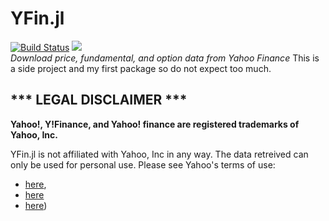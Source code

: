 # YFin.jl
[![Build Status](https://github.com/eohne/YFin.jl/actions/workflows/CI.yml/badge.svg?branch=master)](https://github.com/eohne/YFin.jl/actions/workflows/CI.yml?query=branch%3Amaster)
[![][docs-latest-img]][docs-latest-url]  
*Download price, fundamental, and option data from Yahoo Finance*
This is a side project and my first package so do not expect too much. 


## \*\*\* LEGAL DISCLAIMER \*\*\*
**Yahoo!, Y!Finance, and Yahoo! finance are registered trademarks of
Yahoo, Inc.**

YFin.jl is not affiliated with Yahoo, Inc in any way. The data retreived can only be used for personal use. 
Please see Yahoo's terms of use:
 - [here](https://policies.yahoo.com/us/en/yahoo/terms/product-atos/apiforydn/index.htm),
 - [here](https://legal.yahoo.com/us/en/yahoo/terms/otos/index.html)
 - [here](https://policies.yahoo.com/us/en/yahoo/terms/index.htm)) 

[docs-latest-img]: https://img.shields.io/badge/docs-latest-blue.svg
[docs-latest-url]: https://eohne.github.io/YFin.jl/dev/
